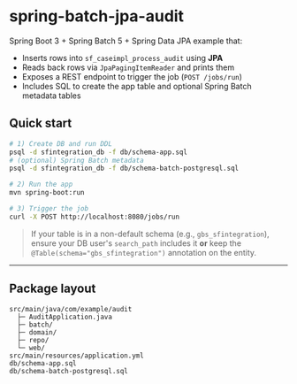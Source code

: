 # spring-batch-jpa-audit

Spring Boot 3 + Spring Batch 5 + Spring Data JPA example that:
- Inserts rows into `sf_caseimpl_process_audit` using **JPA**
- Reads back rows via `JpaPagingItemReader` and prints them
- Exposes a REST endpoint to trigger the job (`POST /jobs/run`)
- Includes SQL to create the app table and optional Spring Batch metadata tables

## Quick start

```bash
# 1) Create DB and run DDL
psql -d sfintegration_db -f db/schema-app.sql
# (optional) Spring Batch metadata
psql -d sfintegration_db -f db/schema-batch-postgresql.sql

# 2) Run the app
mvn spring-boot:run

# 3) Trigger the job
curl -X POST http://localhost:8080/jobs/run
```

> If your table is in a non-default schema (e.g., `gbs_sfintegration`), ensure your DB user's `search_path` includes it **or** keep the `@Table(schema="gbs_sfintegration")` annotation on the entity.

---

## Package layout
```
src/main/java/com/example/audit
  ├─ AuditApplication.java
  ├─ batch/
  ├─ domain/
  ├─ repo/
  └─ web/
src/main/resources/application.yml
db/schema-app.sql
db/schema-batch-postgresql.sql
```

